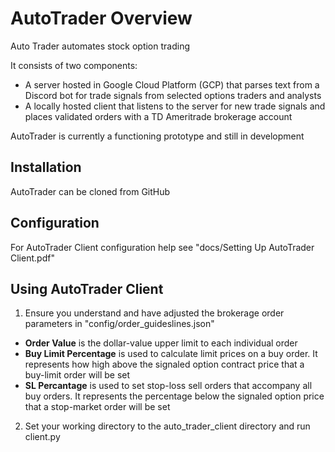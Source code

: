 # AutoTrader Overview
Auto Trader automates stock option trading

It consists of two components: 
- A server hosted in Google Cloud Platform (GCP) that parses text from a Discord bot for trade signals from selected options traders and analysts
- A locally hosted client that listens to the server for new trade signals and places validated orders with a TD Ameritrade brokerage account

AutoTrader is currently a functioning prototype and still in development

## Installation

AutoTrader can be cloned from GitHub


## Configuration
For AutoTrader Client configuration help see "docs/Setting Up AutoTrader Client.pdf"

## Using AutoTrader Client
1. Ensure you understand and have adjusted the brokerage order parameters in "config/order_guideslines.json"
- **Order Value** is the dollar-value upper limit to each individual order
- **Buy Limit Percentage** is used to calculate limit prices on a buy order. It represents how high above the signaled option contract price that a buy-limit order will be set
- **SL Percantage** is used to set stop-loss sell orders that accompany all buy orders. It represents the percentage below the signaled option price that a stop-market order will be set
2. Set your working directory to the auto_trader_client directory and run client.py
